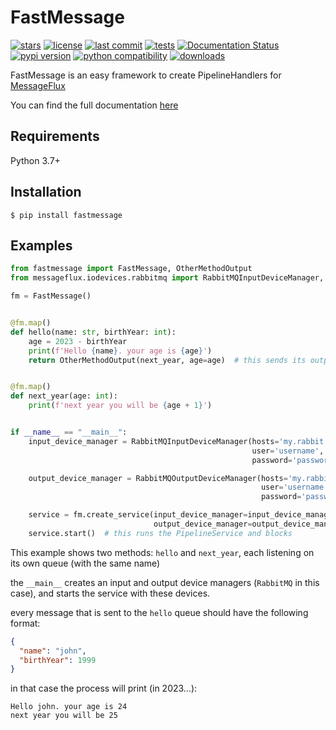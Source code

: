 # FastMessage

[![stars](https://badgen.net/github/stars/Avivsalem/FastMessage)](https://github.com/Avivsalem/FastMessage/stargazers)
[![license](https://badgen.net/github/license/Avivsalem/FastMessage/)](https://github.com/Avivsalem/FastMessage/blob/main/LICENSE)
[![last commit](https://badgen.net/github/last-commit/Avivsalem/FastMessage/main)](https://github.com/Avivsalem/FastMessage/commit/main)
[![tests](https://github.com/AvivSalem/FastMessage/actions/workflows/tests.yml/badge.svg)](https://github.com/AvivSalem/FastMessage/actions/workflows/tests.yml?query=branch%3Amain)
[![Documentation Status](https://readthedocs.org/projects/fastmessage/badge/?version=latest)](https://fastmessage.readthedocs.io/en/latest/?badge=latest)
[![pypi version](https://badgen.net/pypi/v/fastmessage)](https://pypi.org/project/fastmessage/)
[![python compatibility](https://badgen.net/pypi/python/FastMessage)](https://pypi.org/project/fastmessage/)
[![downloads](https://img.shields.io/pypi/dm/fastmessage)](https://pypi.org/project/fastmessage/)

FastMessage is an easy framework to create PipelineHandlers for [MessageFlux](https://messageflux.readthedocs.io)

You can find the full documentation [here](https://fastmessage.readthedocs.io/)

## Requirements

Python 3.7+

## Installation

```console
$ pip install fastmessage
```

## Examples

```python
from fastmessage import FastMessage, OtherMethodOutput
from messageflux.iodevices.rabbitmq import RabbitMQInputDeviceManager, RabbitMQOutputDeviceManager

fm = FastMessage()


@fm.map()
def hello(name: str, birthYear: int):
    age = 2023 - birthYear
    print(f'Hello {name}. your age is {age}')
    return OtherMethodOutput(next_year, age=age)  # this sends its output to 'next_year' method


@fm.map()
def next_year(age: int):
    print(f'next year you will be {age + 1}')


if __name__ == "__main__":
    input_device_manager = RabbitMQInputDeviceManager(hosts='my.rabbit.host',
                                                      user='username',
                                                      password='password')

    output_device_manager = RabbitMQOutputDeviceManager(hosts='my.rabbit.host',
                                                        user='username',
                                                        password='password')

    service = fm.create_service(input_device_manager=input_device_manager,
                                output_device_manager=output_device_manager)
    service.start()  # this runs the PipelineService and blocks
```

This example shows two methods: ```hello``` and ```next_year```, each listening on its own queue
(with the same name)

the ```__main__``` creates an input and output device managers (```RabbitMQ``` in this case), and starts the service
with these devices.

every message that is sent to the ```hello``` queue should have the following format:

```json
{
  "name": "john",
  "birthYear": 1999
}
```

in that case the process will print (in 2023...):

```
Hello john. your age is 24
next year you will be 25
```


